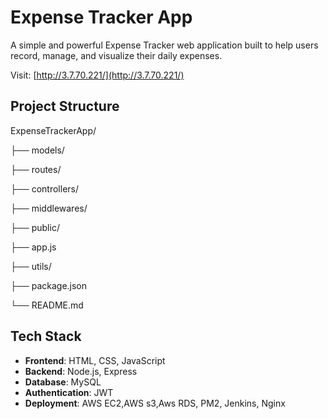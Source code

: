 #  Expense Tracker App
A simple and powerful Expense Tracker web application built to help users record, manage, and visualize their daily expenses.

Visit: [http://3.7.70.221/](http://3.7.70.221/)

## Project Structure
ExpenseTrackerApp/

├── models/

├── routes/

├── controllers/

├── middlewares/

├── public/

├── app.js

├── utils/

├── package.json

└── README.md

##  Tech Stack

- **Frontend**: HTML, CSS, JavaScript
- **Backend**: Node.js, Express
- **Database**: MySQL
- **Authentication**: JWT
- **Deployment**: AWS EC2,AWS s3,Aws RDS, PM2, Jenkins, Nginx

